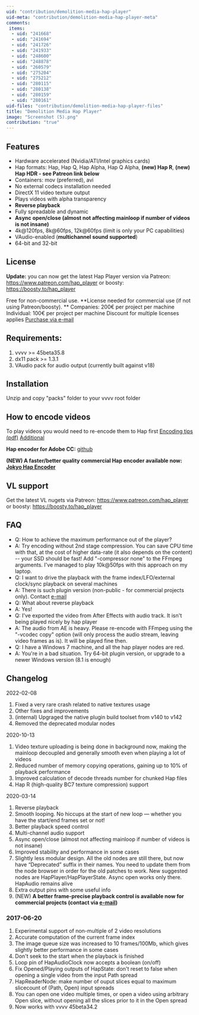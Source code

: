 ```yaml
---
uid: "contribution/demolition-media-hap-player"
uid-meta: "contribution/demolition-media-hap-player-meta"
comments: 
 items: 
  - uid: "241668"
  - uid: "241694"
  - uid: "241726"
  - uid: "241933"
  - uid: "248600"
  - uid: "248878"
  - uid: "260579"
  - uid: "275204"
  - uid: "275212"
  - uid: "280115"
  - uid: "280138"
  - uid: "280159"
  - uid: "280161"
uid-files: "contribution/demolition-media-hap-player-files"
title: "Demolition Media Hap Player"
image: "Screenshot (5).png"
contribution: "true"
---
```


##  Features

* Hardware accelerated (Nvidia/ATI/Intel graphics cards)
* Hap formats: Hap, Hap Q, Hap Alpha, Hap Q Alpha, **(new) Hap R**, **(new) Hap HDR - see Patreon link below**
* Containers: mov (preferred), avi
* No external codecs installation needed
* DirectX 11 video texture output
* Plays videos with alpha transparency
* **Reverse playback**
* Fully spreadable and dynamic
* **Async open/close (almost not affecting mainloop if number of videos is not insane)**
* 4k@120fps, 8k@60fps, 12k@60fps (limit is only your PC capabilities)
* VAudio-enabled (**multichannel sound supported**)
* 64-bit and 32-bit

##  License 

**Update:** you can now get the latest Hap Player version via Patreon: https://www.patreon.com/hap_player or boosty: https://boosty.to/hap_player

Free for non-commercial use.
**License needed for commercial use (if not using Patreon/boosty). **
Companies: 200€ per project per machine
Individual: 100€ per project per machine
Discount for multiple licenses applies 
[Purchase via e-mail](mailto:lev.panov@gmail.com)

##  Requirements: 

1. vvvv >= 45beta35.8
1. dx11 pack >= 1.3.1
1. VAudio pack for audio output (currently built against v18)

##  Installation

Unzip and copy "packs" folder to your vvvv root folder

##  How to encode videos

To play videos you would need to re-encode them to Hap first
[Encoding tips (pdf)](https://www.dropbox.com/s/u2wiccg9ru1tx41/Hap%20Encoding%20Tips.pdf?dl=1) [Additional](https://gist.github.com/dlublin/e4585b872dd136ae88b2aa51a6a89aac)

**Hap encoder for Adobe CC:** [github](https://github.com/disguise-one/hap-encoder-adobe-cc)

**(NEW) A faster/better quality commercial Hap encoder available now: [Jokyo Hap Encoder](https://jokyohapencoder.com)**

##  VL support

Get the latest VL nugets via Patreon: https://www.patreon.com/hap_player or boosty: https://boosty.to/hap_player


##  FAQ

* Q: How to achieve the maximum performance out of the player?
* A: Try encoding without 2nd stage compression. You can save CPU time with that, at the cost of higher data-rate (it also depends on the content) -- your SSD should be fast! Add "-compressor none" to the FFmpeg arguments. I've managed to play 10k@50fps with this approach on my laptop.
* Q: I want to drive the playback with the frame index/LFO/external clock/sync playback on several machines
* A: There is such plugin version (non-public - for commercial projects only). Contact [e-mail](mailto:lev.panov@gmail.com)
* Q: What about reverse playback
* A: Yes!
* Q: I've exported the video from After Effects with audio track. It isn't being played nicely by hap player
* A: The audio from AE is heavy. Please re-encode with FFmpeg using the "-vcodec copy" option (will only process the audio stream, leaving video frames as is). It will be played fine then.
* Q: I have a Windows 7 machine, and all the hap player nodes are red.
* A: You're in a bad situation. Try 64-bit plugin version, or upgrade to a newer Windows version (8.1 is enough)


##  Changelog

2022-02-08
1. Fixed a very rare crash related to native textures usage
2. Other fixes and improvements 
3. (internal) Upgraged the native plugin build toolset from v140 to v142
4. Removed the deprecated modular nodes  

2020-10-13
1. Video texture uploading is being done in background now, making the mainloop decoupled and generally smooth even when playing a lot of videos
2. Reduced number of memory copying operations, gaining up to 10% of playback performance
3. Improved calculation of decode threads number for chunked Hap files
4. Hap R (high-quality BC7 texture compression) support

2020-03-14
1. Reverse playback
1. Smooth looping. No hiccups at the start of new loop — whether you have the start/end frames set or not!
1. Better playback speed control
1. Multi-channel audio support
1. Async open/close (almost not affecting mainloop if number of videos is not insane)
1. Improved stability and performance in some cases
1. Slightly less modular design. All the old nodes are still there, but now have “Deprecated” suffix in their names. You need to update them from the node browser in order for the old patches to work. New suggested nodes are HapPlayer/HapPlayerState. Async open works only there. HapAudio remains alive
1. Extra output pins with some useful info
1. (NEW) **A better frame-precise playback control is available now for commercial projects (contact via [e-mail](mailto:lev.panov@gmail.com))**


###  2017-06-20

1. Experimental support of non-multiple of 2 video resolutions
1. Accurate computation of the current frame index
1. The image queue size was increased to 10 frames/100Mb, which gives slightly better performance in some cases
1. Don't seek to the start when the playback is finished
1. Loop pin of HapAudioClock now accepts a boolean (on/off)
1. Fix Opened/Playing outputs of HapState: don't reset to false when opening a single video from the input Path spread
1. HapReaderNode: make number of ouput slices equal to maximum slicecount of (Path, Open) input spreads
1. You can open one video multiple times, or open a video using arbitrary Open slice, without opening all the slices prior to it in the Open spread
1. Now works with vvvv 45beta34.2
